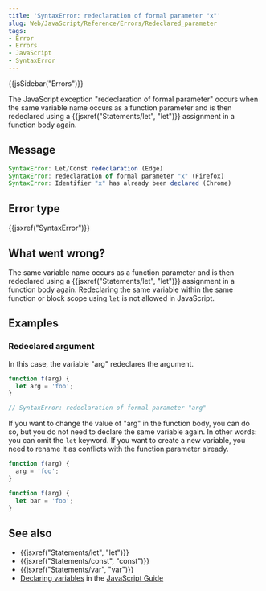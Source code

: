 ```yaml
---
title: 'SyntaxError: redeclaration of formal parameter "x"'
slug: Web/JavaScript/Reference/Errors/Redeclared_parameter
tags:
- Error
- Errors
- JavaScript
- SyntaxError
---
```

{{jsSidebar("Errors")}}

The JavaScript exception "redeclaration of formal parameter" occurs when the
same variable name occurs as a function parameter and is then redeclared using a
{{jsxref("Statements/let", "let")}} assignment in a function body
again.

## Message

```js
SyntaxError: Let/Const redeclaration (Edge)
SyntaxError: redeclaration of formal parameter "x" (Firefox)
SyntaxError: Identifier "x" has already been declared (Chrome)
```

## Error type

{{jsxref("SyntaxError")}}

## What went wrong?

The same variable name occurs as a function parameter and is then redeclared
using a {{jsxref("Statements/let", "let")}} assignment in a
function body again. Redeclaring the same variable within the same function or
block scope using `let` is not allowed in JavaScript.

## Examples

### Redeclared argument

In this case, the variable "arg" redeclares the argument.

```js example-bad
function f(arg) {
  let arg = 'foo';
}

// SyntaxError: redeclaration of formal parameter "arg"
```

If you want to change the value of "arg" in the function body, you can do so,
but you do not need to declare the same variable again. In other words: you can
omit the `let` keyword. If you want to create a new variable, you need to rename
it as conflicts with the function parameter already.

```js example-good
function f(arg) {
  arg = 'foo';
}

function f(arg) {
  let bar = 'foo';
}
```

## See also

- {{jsxref("Statements/let", "let")}}
- {{jsxref("Statements/const", "const")}}
- {{jsxref("Statements/var", "var")}}
- [Declaring variables](/en-US/docs/Web/JavaScript/Guide/Grammar_and_Types#Declarations)
  in the [JavaScript Guide](/en-US/docs/Web/JavaScript/Guide)
